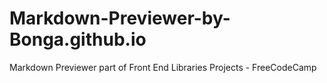 # Markdown-Previewer-by-Bonga.github.io
Markdown Previewer part of Front End Libraries Projects - FreeCodeCamp
